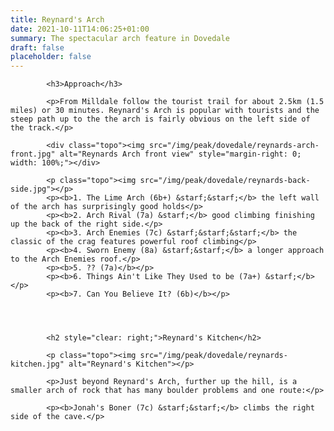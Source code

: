 ```yaml
---
title: Reynard's Arch
date: 2021-10-11T14:06:25+01:00
summary: The spectacular arch feature in Dovedale
draft: false
placeholder: false
---
```



            <h3>Approach</h3>

            <p>From Milldale follow the tourist trail for about 2.5km (1.5 miles) or 30 minutes. Reynard's Arch is popular with tourists and the steep path up to the the arch is fairly obvious on the left side of the track.</p>

            <div class="topo"><img src="/img/peak/dovedale/reynards-arch-front.jpg" alt="Reynards Arch front view" style="margin-right: 0; width: 100%;"></div>

            <p class="topo"><img src="/img/peak/dovedale/reynards-back-side.jpg"></p>
            <p><b>1. The Lime Arch (6b+) &starf;&starf;</b> the left wall of the arch has surprisingly good holds</p>
            <p><b>2. Arch Rival (7a) &starf;</b> good climbing finishing up the back of the right side.</p>
            <p><b>3. Arch Enemies (7c) &starf;&starf;&starf;</b> the classic of the crag features powerful roof climbing</p>
            <p><b>4. Sworn Enemy (8a) &starf;&starf;</b> a longer approach to the Arch Enemies roof.</p>
            <p><b>5. ?? (7a)</b></p>
            <p><b>6. Things Ain't Like They Used to be (7a+) &starf;</b></p>
            <p><b>7. Can You Believe It? (6b)</b></p>




            <h2 style="clear: right;">Reynard's Kitchen</h2>

            <p class="topo"><img src="/img/peak/dovedale/reynards-kitchen.jpg" alt="Reynard's Kitchen"></p>

            <p>Just beyond Reynard's Arch, further up the hill, is a smaller arch of rock that has many boulder problems and one route:</p>

            <p><b>Jonah's Boner (7c) &starf;&starf;</b> climbs the right side of the cave.</p>


